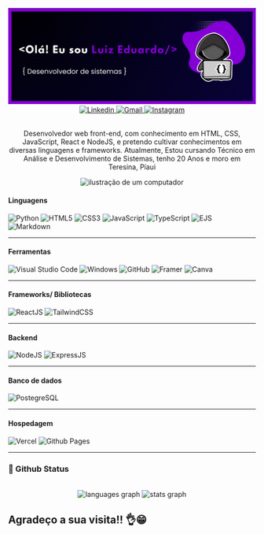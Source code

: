 <img src='./banner.png' alt='Banner'/>
<br>

<div align="center">
    <a href="http://linkedin.com/in/luiz-eduardo21" target="_blank">
        <img src="https://img.shields.io/badge/LinkedIn-000000?style=for-the-badge&logo=linkedin&logoColor=white" alt="Linkedin"/>
    </a>
    <a href="mailto:luizeduardog770@gmail.com" target="_blank" title="Gmail">
        <img src="https://img.shields.io/badge/-Gmail-000000?style=for-the-badge&logo=gmail&logoColor=ff0000" alt="Gmail"/>
    </a>
    <a href="https://www.instagram.com/luiz_eduardo19_/" target="_blank" title="Instagram">
        <img src="https://img.shields.io/badge/-Instagram-000000?style=for-the-badge&logo=instagram&logoColor=DF0174" alt="Instagram"/>
    </a>
</div>
<br>

<div align='center'>
    <p align="center">Desenvolvedor web front-end, com conhecimento em HTML, CSS, JavaScript, React e NodeJS, e pretendo cultivar conhecimentos em diversas linguagens e frameworks. Atualmente, Estou cursando Técnico em Análise e Desenvolvimento de Sistemas, tenho 20 Anos e moro em Teresina, Píaui</p>
</div>

<div align="center">
    <img src="https://raw.githubusercontent.com/MicaelliMedeiros/micaellimedeiros/master/image/computer-illustration.png" alt="ilustração de um computador">
</div>

#### Linguagens

![Python](https://img.shields.io/badge/Python-14354C?style=for-the-badge&logo=python&logoColor=white)
![HTML5](https://img.shields.io/badge/HTML5-E34F26?style=for-the-badge&logo=html5&logoColor=white)
![CSS3](https://img.shields.io/badge/CSS3-1572B6?style=for-the-badge&logo=css3&logoColor=white)
![JavaScript](https://img.shields.io/badge/JavaScript-F7DF1E?style=for-the-badge&logo=javascript&logoColor=black)
![TypeScript](https://img.shields.io/badge/TypeScript-007ACC?style=for-the-badge&logo=typescript&logoColor=white)
![EJS](https://img.shields.io/badge/EJS-000000?style=for-the-badge&logo=javascript&logoColor=white)
![Markdown](https://img.shields.io/badge/Markdown-000000?style=for-the-badge&logo=markdown&logoColor=white)

---

#### Ferramentas

![Visual Studio Code](https://img.shields.io/badge/Visual_Studio_Code-0078D4?style=for-the-badge&logo=visual%20studio%20code&logoColor=white)
![Windows](https://img.shields.io/badge/Windows-0078D6?style=for-the-badge&logo=windows&logoColor=white")
![GitHub](https://img.shields.io/badge/GitHub-000000?style=for-the-badge&logo=github&logoColor=white)
![Framer](https://img.shields.io/badge/Framer-black?style=for-the-badge&logo=framer&logoColor=blue)
![Canva](https://img.shields.io/badge/Canva-000000.svg?&style=for-the-badge&logo=Canva&logoColor=blue)

---

#### Frameworks/ Bibliotecas

![ReactJS](https://img.shields.io/badge/React-000000?style=for-the-badge&logo=react&logoColor=61DAFB)
![TailwindCSS](https://img.shields.io/badge/Tailwind_CSS-38B2AC?style=for-the-badge&logo=tailwind-css&logoColor=white)

---

#### Backend

![NodeJS](https://img.shields.io/badge/Node.js-43853D?style=for-the-badge&logo=node.js&logoColor=white)
![ExpressJS](https://img.shields.io/badge/Express.js-000000?style=for-the-badge&logo=express&logoColor=white)

---

#### Banco de dados

![PostegreSQL](https://img.shields.io/badge/PostgreSQL-316192?style=for-the-badge&logo=postgresql&logoColor=white)

---

#### Hospedagem

![Vercel](https://img.shields.io/badge/Vercel-000000?style=for-the-badge&logo=vercel&logoColor=white)
![Github Pages](https://img.shields.io/badge/GitHub_Pages-000000?style=for-the-badge&logo=github&logoColor=white)
<br>

---

### 🧠 Github Status
<br>


<div align="center">
    <div align="center">
        <img src="https://github-readme-stats.vercel.app/api/top-langs?username=LuizEduardo20&locale=en&hide_title=false&layout=compact&card_width=320&langs_count=10&theme=algolia&hide_border=true&order=2" height="150" alt="languages graph"/>
        <img src="https://github-readme-stats.vercel.app/api?username=LuizEduardo20&hide_title=false&hide_rank=false&show_icons=true&include_all_commits=true&count_private=true&disable_animations=false&theme=algolia&locale=en&hide_border=true&order=1" height="150" alt="stats graph"/>
    </div>
</div>

## Agradeço a sua visita!! 👌😁
